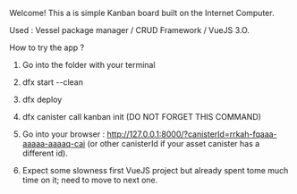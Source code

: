 Welcome! This a is simple Kanban board built on the Internet Computer.

Used : Vessel package manager / CRUD Framework / VueJS 3.O.

How to try the app ? 


1) Go into the folder with your terminal

2) dfx start --clean 

3) dfx deploy 

4) dfx canister call kanban init (DO NOT FORGET THIS COMMAND)

5) Go into your browser : http://127.0.0.1:8000/?canisterId=rrkah-fqaaa-aaaaa-aaaaq-cai (or other canisterId if your asset canister has a different id).

6) Expect some slowness first VueJS project but already spent tome much time on it; need to move to next one. 
